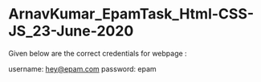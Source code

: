 # ArnavKumar_EpamTask_Html-CSS-JS_23-June-2020
Given below are the correct credentials for webpage : 

username: hey@epam.com
password: epam
